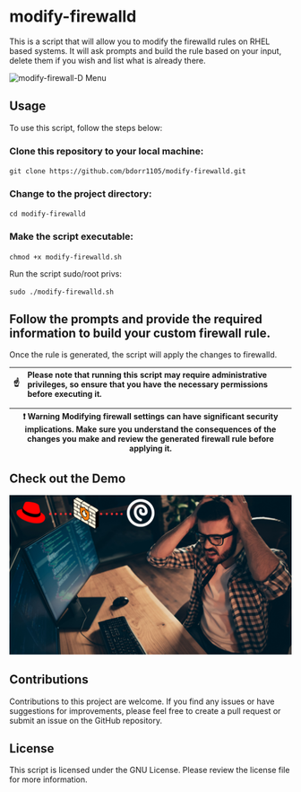 # modify-firewalld
This is a script that will allow you to modify the firewalld rules on RHEL based systems. It will ask prompts and build the rule based on your input, delete them if you wish and list what is already there.

![modify-firewall-D Menu](https://user-images.githubusercontent.com/12386911/236648943-20e334b8-1168-4087-bba6-b3805d5520ec.png)

## Usage
To use this script, follow the steps below:

### Clone this repository to your local machine:

`git clone https://github.com/bdorr1105/modify-firewalld.git`

### Change to the project directory:

`cd modify-firewalld`

### Make the script executable:

`chmod +x modify-firewalld.sh`

Run the script sudo/root privs:

`sudo ./modify-firewalld.sh`

## Follow the prompts and provide the required information to build your custom firewall rule.

Once the rule is generated, the script will apply the changes to firewalld.

| :point_up:    | Please note that running this script may require administrative privileges, so ensure that you have the necessary permissions before executing it. |
|---------------|:---------------------------------------------------------------------------------------------------------------------------------------------------|

|:exclamation:  Warning   Modifying firewall settings can have significant security implications. Make sure you understand the consequences of the changes you make and review the generated firewall rule before applying it.|
|----------------------------------------------------------------------------------------------------------------------------------------------------------------------------------------------------------------------------|

## Check out the Demo
[![Firewalld Demo](Screenshots/firewalld.png)](http://www.youtube.com/watch?v=t9b0rgQcyaw)

## Contributions
Contributions to this project are welcome. If you find any issues or have suggestions for improvements, please feel free to create a pull request or submit an issue on the GitHub repository.

## License
This script is licensed under the GNU License. Please review the license file for more information.

